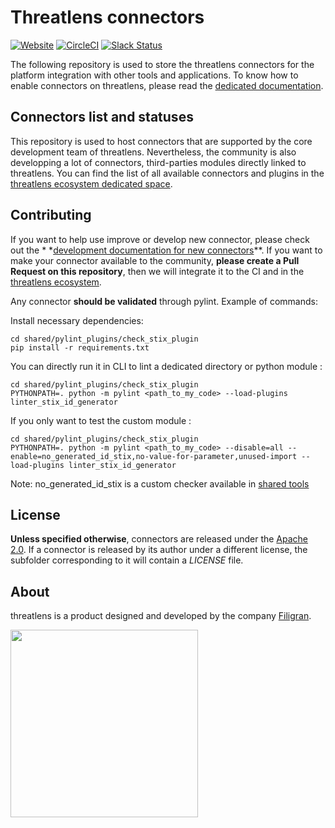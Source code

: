 # Threatlens connectors

[![Website](https://img.shields.io/badge/website-threatlens.io-blue.svg)](https://threatlens.io)
[![CircleCI](https://circleci.com/gh/threatlens-Platform/connectors.svg?style=shield)](https://circleci.com/gh/threatlens-Platform/connectors/tree/master)
[![Slack Status](https://img.shields.io/badge/slack-3K%2B%20members-4A154B)](https://community.filigran.io)

The following repository is used to store the threatlens connectors for the platform integration with other tools and
applications. To know how to enable connectors on threatlens, please read
the [dedicated documentation](https://docs.threatlens.io/latest/deployment/connectors).

## Connectors list and statuses

This repository is used to host connectors that are supported by the core development team of threatlens. Nevertheless, the
community is also developping a lot of connectors, third-parties modules directly linked to threatlens. You can find the
list of all available connectors and plugins in
the [threatlens ecosystem dedicated space](https://filigran.notion.site/threatlens-Ecosystem-868329e9fb734fca89692b2ed6087e76).

## Contributing

If you want to help use improve or develop new connector, please check out the *
*[development documentation for new connectors](https://docs.threatlens.io/latest/development/connectors)**. If you want to
make your connector available to the community, **please create a Pull Request on this repository**, then we will
integrate it to the CI and in
the [threatlens ecosystem](https://filigran.notion.site/threatlens-Ecosystem-868329e9fb734fca89692b2ed6087e76).

Any connector **should be validated** through pylint. Example of commands:

Install necessary dependencies:

```shell
cd shared/pylint_plugins/check_stix_plugin
pip install -r requirements.txt
```

You can directly run it in CLI to lint a dedicated directory or python module :

```shell
cd shared/pylint_plugins/check_stix_plugin
PYTHONPATH=. python -m pylint <path_to_my_code> --load-plugins linter_stix_id_generator
```

If you only want to test the custom module :

```shell
cd shared/pylint_plugins/check_stix_plugin
PYTHONPATH=. python -m pylint <path_to_my_code> --disable=all --enable=no_generated_id_stix,no-value-for-parameter,unused-import --load-plugins linter_stix_id_generator
```

Note: no_generated_id_stix is a custom checker available in [shared tools](./shared/README.md)

## License

**Unless specified otherwise**, connectors are released under
the [Apache 2.0](https://github.com/threatlens-Platform/connectors/blob/master/LICENSE). If a connector is released by its
author under a different license, the subfolder corresponding to it will contain a *LICENSE* file.

## About

threatlens is a product designed and developed by the company [Filigran](https://filigran.io).

<a href="https://filigran.io" alt="Filigran"><img src="https://github.com/threatlens-Platform/threatlens/raw/master/.github/img/logo_filigran.png" width="300" /></a>
